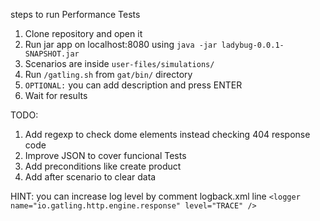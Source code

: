 steps to run Performance Tests

1. Clone repository and open it
2. Run jar app on localhost:8080 using `java -jar ladybug-0.0.1-SNAPSHOT.jar`
4. Scenarios are inside `user-files/simulations/`
5. Run `/gatling.sh` from `gat/bin/` directory
6. `OPTIONAL:` you can add description and press ENTER
7. Wait for results


TODO:
1. Add regexp to check dome elements instead checking 404 response code
2. Improve JSON to cover funcional Tests
3. Add preconditions like create product
4. Add after scenario to clear data


HINT: you can increase log level by comment logback.xml line
`<logger name="io.gatling.http.engine.response" level="TRACE" /> `
